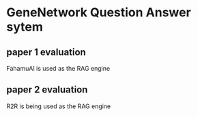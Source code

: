 # GeneNetwork Question Answer sytem

## paper 1 evaluation
FahamuAI is used as the RAG engine

## paper 2 evaluation
R2R is being used as the RAG engine

